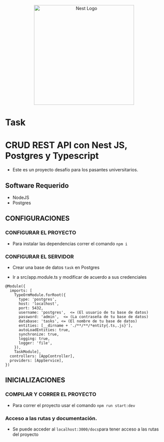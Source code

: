 <p align="center">
  <a href="http://nestjs.com/" target="blank"><img src="https://nestjs.com/img/logo_text.svg" width="320" alt="Nest Logo" /></a>
</p>

# Task

# CRUD REST API con Nest JS, Postgres y Typescript
- Este es un proyecto desafío para los pasantes universitarios.

## Software Requerido
- NodeJS
- Postgres

## CONFIGURACIONES

### CONFIGURAR EL PROYECTO
- Para instalar las dependencias correr el comando `npm i`

### CONFIGURAR EL SERVIDOR
- Crear una base de datos `task` en Postgres 

- Ir a src/app.module.ts y modificar de acuerdo a sus credenciales

```
@Module({
  imports: [
    TypeOrmModule.forRoot({
      type: 'postgres',
      host: 'localhost',
      port: 5432,
      username: 'postgres',  <= (El usuario de tu base de datos)
      password: 'admin',  <= (La contraseña de tu base de datos)
      database: 'tasks', <= (El nombre de tu base de datos)
      entities: [__dirname + './**/**/*entity{.ts,.js}'],
      autoLoadEntities: true,
      synchronize: true,
      logging: true,
      logger: 'file',
    }),
    TaskModule],
  controllers: [AppController],
  providers: [AppService],
})
 ```

## INICIALIZACIONES

### COMPILAR Y CORRER EL PROYECTO
- Para correr el proyecto usar el comando `npm run start:dev`


### Acceso a las rutas y documentación.
 - Se puede acceder al `localhost:3000/docs`para tener acceso a las rutas del proyecto

